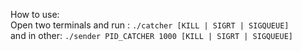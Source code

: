 How to use:  
Open two terminals and run :
`./catcher [KILL | SIGRT | SIGQUEUE]`   
and in other: `./sender PID_CATCHER 1000 [KILL | SIGRT | SIGQUEUE]`

